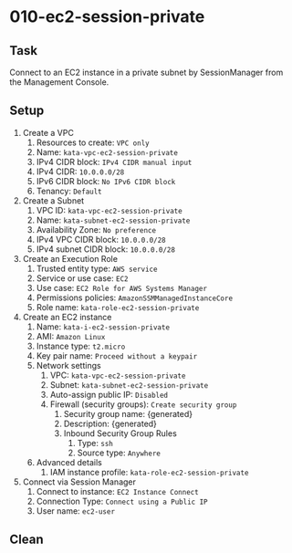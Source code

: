 # 010-ec2-session-private

## Task
Connect to an EC2 instance in a private subnet by SessionManager from the Management Console.

## Setup
1. Create a VPC
	1. Resources to create: `VPC only`
	2. Name: `kata-vpc-ec2-session-private`
	3. IPv4 CIDR block: `IPv4 CIDR manual input`
	4. IPv4 CIDR: `10.0.0.0/28`
	5. IPv6 CIDR block: `No IPv6 CIDR block`
	6. Tenancy: `Default`
2. Create a Subnet
	1. VPC ID: `kata-vpc-ec2-session-private`
	2. Name: `kata-subnet-ec2-session-private`
	3. Availability Zone: `No preference`
	4. IPv4 VPC CIDR block: `10.0.0.0/28`
	5. IPv4 subnet CIDR block: `10.0.0.0/28`
3. Create an Execution Role
	1. Trusted entity type: `AWS service`
	2. Service or use case: `EC2`
	3. Use case: `EC2 Role for AWS Systems Manager`
	4. Permissions policies: `AmazonSSMManagedInstanceCore`
	5. Role name: `kata-role-ec2-session-private`
4. Create an EC2 instance
	1. Name: `kata-i-ec2-session-private`
	2. AMI: `Amazon Linux`
	3. Instance type: `t2.micro`
	4. Key pair name: `Proceed without a keypair`
	5. Network settings
		1. VPC: `kata-vpc-ec2-session-private`
		2. Subnet: `kata-subnet-ec2-session-private`
		3. Auto-assign public IP: `Disabled`
		4. Firewall (security groups): `Create security group`
			1. Security group name: {generated}
			2. Description: {generated}
			3. Inbound Security Group Rules
				1. Type: `ssh`
				2. Source type: `Anywhere`
	6. Advanced details
		1. IAM instance profile: `kata-role-ec2-session-private`
5. Connect via Session Manager
	1. Connect to instance: `EC2 Instance Connect`
	2. Connection Type: `Connect using a Public IP`
	3. User name: `ec2-user`


## Clean
